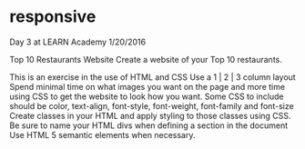 # responsive
Day 3 at LEARN Academy 1/20/2016

Top 10 Restaurants Website
Create a website of your Top 10 restaurants.

This is an exercise in the use of HTML and CSS
Use a 1 | 2 | 3 column layout
Spend minimal time on what images you want on the page and more time using CSS to get the website to look how you want.
Some CSS to include should be color, text-align, font-style, font-weight, font-family and font-size
Create classes in your HTML and apply styling to those classes using CSS.
Be sure to name your HTML divs when defining a section in the document
Use HTML 5 semantic elements when necessary.
